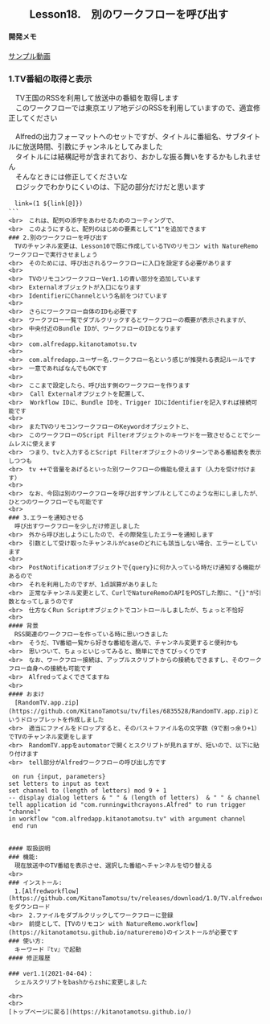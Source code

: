## 　　Lesson18.　別のワークフローを呼び出す  
#### 開発メモ

[サンプル動画](https://user-images.githubusercontent.com/40127279/126053119-aac3540b-9642-47f3-86ef-1d5fe4007a29.mp4)

### 1.TV番組の取得と表示
　TV王国のRSSを利用して放送中の番組を取得します
<br>　このワークフローでは東京エリア地デジのRSSを利用していますので、適宜修正してください　
<br>
<br>　Alfredの出力フォーマットへのセットですが、タイトルに番組名、サブタイトルに放送時間、引数にチャンネルとしてみました
<br>　タイトルには結構記号が含まれており、おかしな振る舞いをするかもしれません
<br>　そんなときには修正してくださいな
<br>　ロジックでわかりにくいのは、下記の部分だけだと思います
```
　link=(1 ${link[@]})
```　
<br>　これは、配列の添字をあわせるためのコーティングで、
<br>　このようにすると、配列のはじめの要素として"1"を追加できます
### 2.別のワークフローを呼び出す
　TVのチャンネル変更は、Lesson10で既に作成しているTVのリモコン with NatureRemoワークフローで実行させましょう
<br>　そのためには、呼び出されるワークフローに入口を設定する必要があります
<br>
<br>　TVのリモコンワークフローVer1.1の青い部分を追加しています
<br>　Externalオブジェクトが入口になります
<br>　IdentifierにChannelという名前をつけています
<br>
<br>　さらにワークフロー自体のIDも必要です
<br>　ワークフロー一覧でダブルクリックするとワークフローの概要が表示されますが、
<br>　中央付近のBundle IDが、ワークフローのIDとなります
<br>
<br>　com.alfredapp.kitanotamotsu.tv
<br>
<br>　com.alfredapp.ユーザー名.ワークフロー名という感じが推奨れる表記ルールです
<br>　一意であればなんでもOKです
<br>　
<br>　ここまで設定したら、呼び出す側のワークフローを作ります
<br>  Call Externalオブジェクトを配置して、
<br>  Workflow IDに、Bundle IDを、Trigger IDにIdentifierを記入すれば接続可能です
<br>
<br>　またTVのリモコンワークフローのKeywordオブジェクトと、
<br>　このワークフローのScript Filterオブジェクトのキーワドを一致させることでシームレスに使えます
<br>　つまり、tvと入力するとScript Filterオブジェクトのリターンである番組表を表示しつつも
<br>　tv ++で音量をあげるといった別ワークフローの機能も使えます（入力を受け付けます）
<br>
<br>　なお、今回は別のワークフローを呼び出すサンプルとしてこのような形にしましたが、ひとつのワークフローでも可能です
<br>
### 3.エラーを通知させる
　呼び出すワークフローを少しだけ修正しました
<br>　外から呼び出しようにしたので、その際発生したエラーを通知します
<br>　引数として受け取ったチャンネルがcaseのどれにも該当しない場合、エラーとしています
<br>
<br>　PostNotificationオブジェクトで{query}に何か入っている時だけ通知する機能があるので
<br>　それを利用したのですが、1点誤算がありました
<br>　正常なチャンネル変更として、CurlでNatureRemoのAPIをPOSTした際に、"{}"が引数となってしまうのです
<br>　仕方なくRun Scriptオブジェクトでコントロールしましたが、ちょっと不恰好
<br>
#### 背景
　RSS関連のワークフローを作っている時に思いつきました
<br>　そうだ、TV番組一覧から好きな番組を選んで、チャンネル変更すると便利かも
<br>　思いついて、ちょっといじってみると、簡単にできてびっくりです
<br>　なお、ワークフロー接続は、アップルスクリプトからの接続もできますし、そのワークフロー自身への接続も可能です
<br>　Alfredってよくできてますね
<br>　
#### おまけ
　[RandomTV.app.zip](https://github.com/KitanoTamotsu/tv/files/6835528/RandomTV.app.zip)というドロップレットを作成しました 
<br>　適当にファイルをドロップすると、そのパス＋ファイル名の文字数（9で割っ余り+1）でTVのチャンネル変更をします
<br>　RandomTV.appをautomatorで開くとスクリプトが見れますが、短いので、以下に貼り付けます
<br>　tell部分がAlfredワークフローの呼び出し方です
``` 
     on run {input, parameters}	
	set letters to input as text	
	set channel to (length of letters) mod 9 + 1
	-- display dialog letters & " " & (length of letters)  & " " & channel
	tell application id "com.runningwithcrayons.Alfred" to run trigger "channel" 
	in workflow "com.alfredapp.kitanotamotsu.tv" with argument channel	
     end run
``` 

#### 取扱説明
### 機能:
　現在放送中のTV番組を表示させ、選択した番組へチャンネルを切り替える
<br>　
### インストール:
　1.[Alfredworkflow](https://github.com/KitanoTamotsu/tv/releases/download/1.0/TV.alfredworkflow.zip)をダウンロード 
<br>　2.ファイルをダブルクリックしてワークフローに登録
<br>　前提として、[TVのリモコン with NatureRemo.workflow](https://kitanotamotsu.github.io/natureremo)のインストールが必要です
### 使い方:
　キーワード『tv』で起動
#### 修正履歴

### ver1.1(2021-04-04)：
　シェルスクリプトをbashからzshに変更しました

<br>
<br>
[トップページに戻る](https://kitanotamotsu.github.io/)

